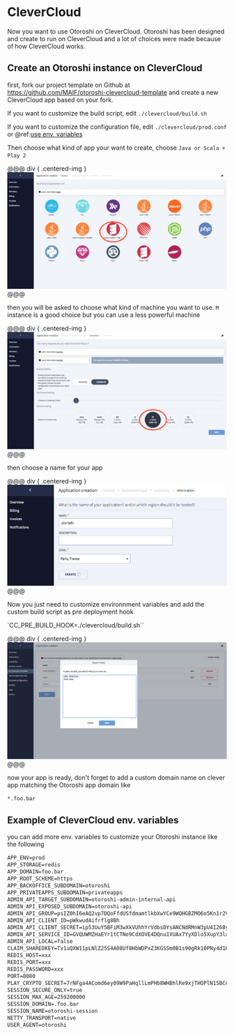 # CleverCloud

Now you want to use Otoroshi on CleverCloud. Otoroshi has been designed and create to run on CleverCloud and a lot of choices were made because of how CleverCloud works.

## Create an Otoroshi instance on CleverCloud

first, fork our project template on Github at https://github.com/MAIF/otoroshi-clevercloud-template and create a new CleverCloud app based on your fork.

If you want to customize the build script, edit `./clevercloud/build.sh`

If you want to customize the configuration file, edit `./clevercloud/prod.conf` or @ref:[use env. variables](../firstrun/env.md)

Then choose what kind of app your want to create, choose `Java or Scala + Play 2`

@@@ div { .centered-img }
<img src="../img/deploy-cc-1.png" />
@@@

then you will be asked to choose what kind of machine you want to use. `M` instance is a good choice but you can use a less powerful machine

@@@ div { .centered-img }
<img src="../img/deploy-cc-2.png" />
@@@

then choose a name for your app

@@@ div { .centered-img }
<img src="../img/deploy-cc-3.png" />
@@@

Now you just need to customize environnment variables and add the custom build script as pre deployment hook

`CC_PRE_BUILD_HOOK=./clevercloud/build.sh``

@@@ div { .centered-img }
<img src="../img/deploy-cc-4.png" />
@@@

now your app is ready, don't forget to add a custom domain name on clever app matching the Otoroshi app domain like

```
*.foo.bar
```

## Example of CleverCloud env. variables

you can add more env. variables to customize your Otoroshi instance like the following 

```
APP_ENV=prod
APP_STORAGE=redis
APP_DOMAIN=foo.bar
APP_ROOT_SCHEME=https
APP_BACKOFFICE_SUBDOMAIN=otoroshi
APP_PRIVATEAPPS_SUBDOMAIN=privateapps
ADMIN_API_TARGET_SUBDOMAIN=otoroshi-admin-internal-api
ADMIN_API_EXPOSED_SUBDOMAIN=otoroshi-api
ADMIN_API_GROUP=psIZ0hI6eAQ2vp7DQoFfdUSfdmamtlkbXwYCe9WQHGBZMO6o5Kn1r2VVSmI61IVX
ADMIN_API_CLIENT_ID=pWkwudAifrflg8Bh
ADMIN_API_CLIENT_SECRET=ip53UuY5BFiM3wXkVUhhYrVdbsDYsANCNdRMnW3pU4I268ylsF6xxkvusS6Wv4AW
ADMIN_API_SERVICE_ID=GVQUWMZHaEYr1tCTNe9CdXOVE4DQnu1VUAx7YyXDlo5XupY3laZlWUnGyDt1vfGx
ADMIN_API_LOCAL=false
CLAIM_SHAREDKEY=Tx1uQXW11pLNlZ25S4A08Uf8HbWDPxZ3KGSSm0B1s90gRk10PNy4d1HKY4Dnvvv5
REDIS_HOST=xxx
REDIS_PORT=xxx
REDIS_PASSWORD=xxx
PORT=8080
PLAY_CRYPTO_SECRET=7rNFga4AComd6ey09W9PaHqllLmPHb8WHBhlRe9xjTHOPlN15BCeSQf610cmLU1w
SESSION_SECURE_ONLY=true
SESSION_MAX_AGE=259200000
SESSION_DOMAIN=.foo.bar
SESSION_NAME=otoroshi-session
NETTY_TRANSPORT=native
USER_AGENT=otoroshi
```